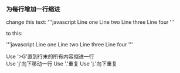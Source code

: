 ### 为每行增加一行缩进
change this text:
'''javascript
Line one
Line two
Line three
Line four
'''

to this:

'''javascript
Line one
    Line two
        Line three
            Line four
'''

Use '>G'直到行末的所有内容缩进一行  
Use 'j'向下移动一行
Use '.'重复
Use 'j.'向下重复
